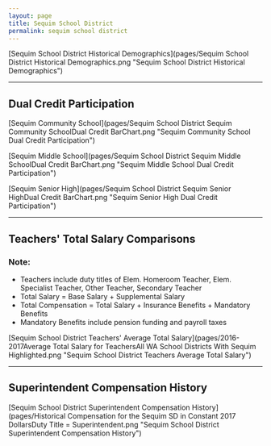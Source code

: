 ```yaml
---
layout: page
title: Sequim School District
permalink: sequim school district
---
```



[Sequim School District Historical Demographics](pages/Sequim School District Historical Demographics.png "Sequim School District Historical Demographics")

___

## Dual Credit Participation

[Sequim Community School](pages/Sequim School District Sequim Community SchoolDual Credit BarChart.png "Sequim Community School Dual Credit Participation")

[Sequim Middle School](pages/Sequim School District Sequim Middle SchoolDual Credit BarChart.png "Sequim Middle School Dual Credit Participation")

[Sequim Senior High](pages/Sequim School District Sequim Senior HighDual Credit BarChart.png "Sequim Senior High Dual Credit Participation")


___

## Teachers' Total Salary Comparisons
### Note:
- Teachers include duty titles of Elem. Homeroom Teacher, Elem. Specialist Teacher, Other Teacher, Secondary Teacher
- Total Salary = Base Salary + Supplemental Salary
- Total Compensation = Total Salary + Insurance Benefits + Mandatory Benefits
- Mandatory Benefits include pension funding and payroll taxes

[Sequim School District Teachers' Average Total Salary](pages/2016-2017Average Total Salary for TeachersAll WA School Districts With Sequim Highlighted.png "Sequim School District Teachers Average Total Salary")


___

## Superintendent Compensation History

[Sequim School District Superintendent Compensation History](pages/Historical Compensation for the Sequim SD in Constant 2017 DollarsDuty Title = Superintendent.png "Sequim School District Superintendent Compensation History")

